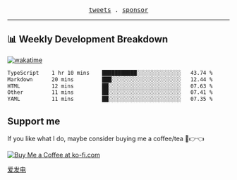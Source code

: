 <p align="center">
  <samp>
    <a href="https://twitter.com/everfu8">tweets</a> .
    <a href="https://ko-fi.com/everfu">sponsor</a>
  </samp>
</p>

---

## 📊 Weekly Development Breakdown

[![wakatime](https://wakatime.com/badge/user/0fcef314-a9cd-4509-9880-5cdb2158a775.svg)](https://wakatime.com/@0fcef314-a9cd-4509-9880-5cdb2158a775)

<!--START_SECTION:waka-->

```txt
TypeScript    1 hr 10 mins    ███████████░░░░░░░░░░░░░░   43.74 %
Markdown      20 mins         ███░░░░░░░░░░░░░░░░░░░░░░   12.44 %
HTML          12 mins         ██░░░░░░░░░░░░░░░░░░░░░░░   07.63 %
Other         11 mins         ██░░░░░░░░░░░░░░░░░░░░░░░   07.41 %
YAML          11 mins         ██░░░░░░░░░░░░░░░░░░░░░░░   07.35 %
```

<!--END_SECTION:waka-->

## Support me

If you like what I do, maybe consider buying me a coffee/tea 🥺👉👈

<a href="https://ko-fi.com/everfu">
  <img src="https://ko-fi.com/img/githubbutton_sm.svg" alt="Buy Me a Coffee at ko-fi.com" />
</a>

[爱发电](https://afdian.com/a/everfu)